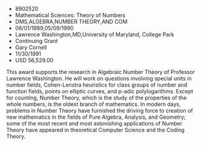
* 8902520
* Mathematical Sciences: Theory of Numbers
* DMS,ALGEBRA,NUMBER THEORY,AND COM
* 06/01/1989,05/09/1990
* Lawrence Washington,MD,University of Maryland, College Park
* Continuing Grant
* Gary Cornell
* 11/30/1991
* USD 56,529.00

This award supports the research in Algebraic Number Theory of Professor
Lawrence Washington. He will work on questions involving special units in number
fields, Cohen-Lenstra heuristics for class groups of number and function fields,
points on elliptic curves, and p-adic polylogarithms. Except for counting,
Number Theory, which is the study of the properties of the whole numbers, is the
oldest branch of mathematics. In modern days, problems in Number Theory have
furnished the driving force to creation of new mathematics in the fields of Pure
Algebra, Analysis, and Geometry; some of the most recent and most astonishing
applications of Number Theory have appeared in theoretical Computer Science and
the Coding Theory.
